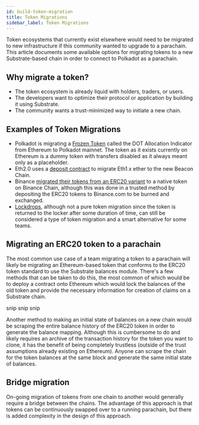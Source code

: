 ```yaml
---
id: build-token-migration
title: Token Migrations
sidebar_label: Token Migrations
---
```


Token ecosystems that currently exist elsewhere would need to be migrated to new infrastructure if this community wanted to
upgrade to a parachain. This article documents some available options for migrating tokens to a new Substrate-based chain
in order to connect to Polkadot as a parachain.

## Why migrate a token?

 - The token ecosystem is already liquid with holders, traders, or users.
 - The developers want to optimize their protocol or application by building it using Substrate.
 - The community wants a trust-minimized way to initiate a new chain.

## Examples of Token Migrations

 - Polkadot is migrating a [Frozen Token][DOT Allocation Indicator] called the DOT Allocation Indicator from Ethereum
 to Polkadot mainnet. The token as it exists currently on Ethereum is a dummy token with transfers disabled as it
 always meant only as a placeholder.
 - Eth2.0 uses a [deposit contract][Deposit Contract] to migrate Eth1.x ether to the new Beacon Chain.
 - Binance [migrated their tokens from an ERC20 variant][Binance Migration] to a native token on Binance Chain,
 although this was done in a trusted method by depositing the ERC20 tokens to Binance.com to be burned and exchanged.
 - [Lockdrops][Lockdrop], although not a pure token migration since the token is returned to the locker after some
 duration of time, can still be considered a type of token migration and a smart alternative for some teams.

## Migrating an ERC20 token to a parachain

The most common use case of a team migrating a token to a parachain will likely be migrating an Ethereum-based token
that conforms to the ERC20 token standard to use the Substrate balances module. There's a few methods that can be
taken to do this, the most common of which would be to deploy a contract onto Ethereum which would lock the balances
of the old token and provide the necessary information for creation of claims on a Substrate chain.

snip snip snip

Another method to making an initial state of balances on a new chain would be scraping the entire balance history
of the ERC20 token in order to generate the balance mapping. Although this is cumbersome to do and likely requires
an archive of the transaction history for the token you want to clone, it has the benefit of being completely trustless
(outside of the trust assumptions already existing on Ethereum). Anyone can scrape the chain for the token balances
at the same block and generate the same initial state of balances.

## Bridge migration

On-going migration of tokens from one chain to another would generally require a bridge between the chains.
The advantage of this approach is that tokens can be continuously swapped over to a running parachain,
but there is added complexity in the design of this approach.


[DOT Allocation Indicator]: https://etherscan.io/token/0xb59f67a8bff5d8cd03f6ac17265c550ed8f33907
[Deposit Contract]: https://community.binance.org/topic/44/binance-chain-mainnet-swap
[Binance Migration]: https://community.binance.org/topic/44/binance-chain-mainnet-swap
[Lockdrop]: https://blog.edgewa.re/whats-a-lockdrop-an-explainer/
